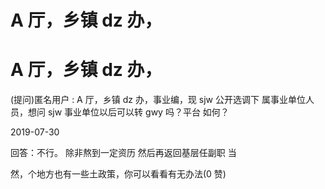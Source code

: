 # A 厅，乡镇 dz 办，

# A 厅，乡镇 dz 办，

(提问)匿名用户 : A 厅，乡镇 dz 办，事业编，现 sjw 公开选调下 属事业单位人员，想问 sjw 事业单位以后可以转 gwy 吗？平台 如何？

2019-07-30

回答：不行。 除非熬到一定资历 然后再返回基层任副职 当

然，个地方也有一些土政策，你可以看看有无办法(0 赞)